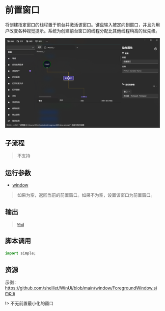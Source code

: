 # 前置窗口 
将创建指定窗口的线程置于前台并激活该窗口。键盘输入被定向到窗口，并且为用户改变各种视觉提示。系统为创建前台窗口的线程分配比其他线程稍高的优先级。

![ForegroundWindow](./images/05.png ':size=90%')

## 子流程
> 不支持


## 运行参数

* [window](./types/Wnd.md)
> 如果为空，返回当前的前置窗口。如果不为空，设置该窗口为前置窗口。

## 输出

> [`Wnd`](./types/Wnd.md)    


## 脚本调用

```python
import simple;

```

## 资源

示例：https://github.com/shelllet/WinUi/blob/main/window/ForegroundWindow.simple


!> 不无前置最小化的窗口
